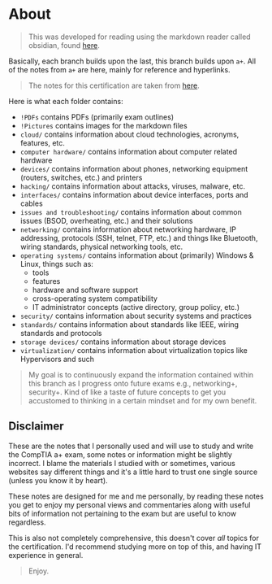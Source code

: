 # About

>This was developed for reading using the markdown reader called obsidian, found [here](https://obsidian.md/).

Basically, each branch builds upon the last, this branch builds upon `a+`. All of the notes from `a+` are here, mainly for reference and hyperlinks.

>The notes for this certification are taken from [here](https://www.youtube.com/playlist?list=PLG49S3nxzAnlCJiCrOYuRYb6cne864a7G).

Here is what each folder contains:

- `!PDFs` contains PDFs (primarily exam outlines)
- `!Pictures` contains images for the markdown files
- `cloud/` contains information about cloud technologies, acronyms, features, etc.
- `computer hardware/` contains information about computer related hardware
- `devices/` contains information about phones, networking equipment (routers, switches, etc.) and printers
- `hacking/` contains information about attacks, viruses, malware, etc.
- `interfaces/` contains information about device interfaces, ports and cables
- `issues and troubleshooting/` contains information about common issues (BSOD, overheating, etc.) and their solutions
- `networking/` contains information about networking hardware, IP addressing, protocols (SSH, telnet, FTP, etc.) and things like Bluetooth, wiring standards, physical networking tools, etc.
- `operating systems/` contains information about (primarily) Windows & Linux, things such as:
	- tools
	- features
	- hardware and software support
	- cross-operating system compatibility
	- IT administrator concepts (active directory, group policy, etc.)
- `security/` contains information about security systems and practices
- `standards/` contains information about standards like IEEE, wiring standards and protocols
- `storage devices/` contains information about storage devices
- `virtualization/` contains information about virtualization topics like Hypervisors and such

>My goal is to continuously expand the information contained within this branch as I progress onto future exams e.g., networking+, security+.
>Kind of like a taste of future concepts to get you accustomed to thinking in a certain mindset and for my own benefit.

## Disclaimer

These are the notes that I personally used and will use to study and write the CompTIA a+ exam, some notes or information might be slightly incorrect. I blame the materials I studied with or sometimes, various websites say different things and it's a little hard to trust one single source (unless you know it by heart).

These notes are designed for me and me personally, by reading these notes you get to enjoy my personal views and commentaries along with useful bits of information not pertaining to the exam but are useful to know regardless.

This is also not completely comprehensive, this doesn't cover *all* topics for the certification. I'd recommend studying more on top of this, and having IT experience in general.

>Enjoy.
